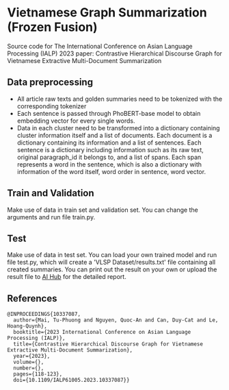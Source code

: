 # Vietnamese Graph Summarization (Frozen Fusion)
Source code for The International Conference on Asian Language Processing (IALP) 2023 paper: Contrastive Hierarchical Discourse Graph for Vietnamese Extractive Multi-Document Summarization

## Data preprocessing
- All article raw texts and golden summaries need to be tokenized with the corresponding tokenizer
- Each sentence is passed through PhoBERT-base model to obtain embedding vector for every single words.
- Data in each cluster need to be transformed into a dictionary containing cluster information itself and a list of documents. Each document is a dictionary containing its information and a list of sentences. Each sentence is a dictionary including information such as its raw text, original paragraph_id it belongs to, and a list of spans. Each span represents a word in the sentence, which is also a dictionary with information of the word itself, word order in sentence, word vector.

## Train and Validation
Make use of data in train set and validation set. You can change the arguments and run file train.py.

## Test
Make use of data in test set. You can load your own trained model and run file test.py, which will create a 'VLSP Dataset/results.txt' file containing all created summaries.
You can print out the result on your own or upload the result file to [AI Hub](https://aihub.vn/competitions/341) for the detailed report.

## References

```
@INPROCEEDINGS{10337087,
  author={Mai, Tu-Phuong and Nguyen, Quoc-An and Can, Duy-Cat and Le, Hoang-Quynh},
  booktitle={2023 International Conference on Asian Language Processing (IALP)}, 
  title={Contrastive Hierarchical Discourse Graph for Vietnamese Extractive Multi-Document Summarization}, 
  year={2023},
  volume={},
  number={},
  pages={118-123},
  doi={10.1109/IALP61005.2023.10337087}}
```
